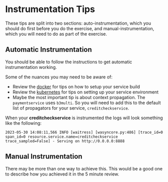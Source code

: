 # Instrumentation Tips

These tips are split into two sections: auto-instrumentation, which you should do first before you do the exercise, and manual-instrumentation, which you will need to do as part of the exercise.

## Automatic Instrumentation

You should be able to follow the instructions to get automatic instrumentation working.

Some of the nuances you may need to be aware of:
* Review the [docker](docker.md) for tips on how to setup your service build
* Review the [kubernetes](kubernetes.md) for tips on setting up your service environment
* Maybe the most important tip is about context propagation. The `paymentservice` uses `b3multi`. So you will need to add this to the default list of propagators for your service, `creditcheckservice`.

When your **creditcheckservice** is instrumented the logs will look something like the following:
```
2023-05-30 14:08:11,566 INFO [waitress] [wasyncore.py:486] [trace_id=0 span_id=0 resource.service.name=creditcheckservice trace_sampled=False] - Serving on http://0.0.0.0:8888
```

## Manual Instrumentation

There may be more than one way to achieve this. This would be a good one to describe how you achieved it in the 5 minute review.